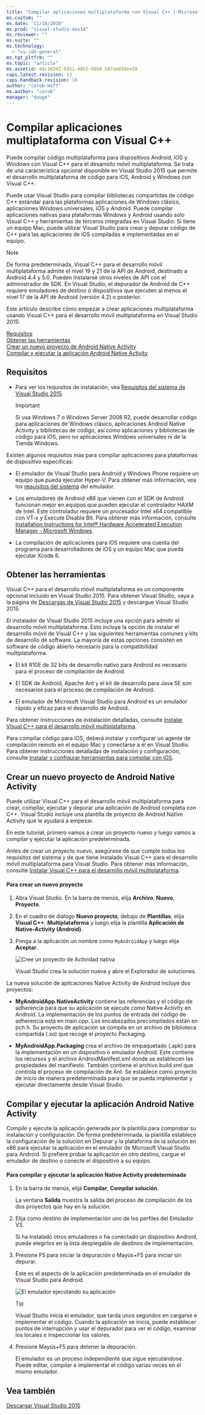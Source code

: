 ```yaml
---
title: "Compilar aplicaciones multiplataforma con Visual C++ | Microsoft Docs"
ms.custom: ""
ms.date: "11/16/2016"
ms.prod: "visual-studio-dev14"
ms.reviewer: ""
ms.suite: ""
ms.technology: 
  - "vs-ide-general"
ms.tgt_pltfrm: ""
ms.topic: "article"
ms.assetid: 44c16342-6951-4852-95b0-b97ae858ee50
caps.latest.revision: 13
caps.handback.revision: 10
author: "corob-msft"
ms.author: "corob"
manager: "douge"
---
```

# Compilar aplicaciones multiplataforma con Visual C++
Puede compilar código multiplataforma para dispositivos Android, iOS y Windows con Visual C\+\+ para el desarrollo móvil multiplataforma.  Se trata de una característica opcional disponible en Visual Studio 2015 que permite el desarrollo multiplataforma de código para iOS, Android y Windows con Visual C\+\+.  
  
 Puede usar Visual Studio para compilar bibliotecas compartidas de código C\+\+ estándar para las plataformas aplicaciones de Windows clásico, aplicaciones Windows universales, iOS y Android.  Puede compilar aplicaciones nativas para plataformas Windows y Android usando solo Visual C\+\+ y herramientas de terceros integradas en Visual Studio.  Si tiene un equipo Mac, puede utilizar Visual Studio para crear y depurar código de C\+\+ para las aplicaciones de iOS compiladas e implementadas en el equipo.  
  
> [!NOTE]
>  De forma predeterminada, Visual C\+\+ para el desarrollo móvil multiplataforma admite el nivel 19 y 21 de la API de Android, destinado a Android 4.4 y 5.0.  Pueden instalarse otros niveles de API con el administrador de SDK.  En Visual Studio, el depurador de Android de C\+\+ requiere emuladores de destino o dispositivos que ejecuten al menos el nivel 17 de la API de Android \(versión 4.2\) o posterior.  
  
 Este artículo describe cómo empezar a crear aplicaciones multiplataforma usando Visual C\+\+ para el desarrollo móvil multiplataforma en Visual Studio 2015:  
  
 [Requisitos](#req)   
 [Obtener las herramientas](#GetTools)  
 [Crear un nuevo proyecto de Android Native Activity](#Create)  
 [Compilar y ejecutar la aplicación Android Native Activity](#BuildHello)  
  
##  <a name="req"></a> Requisitos  
  
-   Para ver los requisitos de instalación, vea [Requisitos del sistema de Visual Studio 2015](https://www.visualstudio.com/visual-studio-2015-system-requirements-vs).  
  
    > [!IMPORTANT]
    >  Si usa Windows 7 o Windows Server 2008 R2, puede desarrollar código para aplicaciones de Windows clásico, aplicaciones Android Native Activity y bibliotecas de código, así como aplicaciones y bibliotecas de código para iOS, pero no aplicaciones Windows universales ni de la Tienda Windows.  
  
 Existen algunos requisitos más para compilar aplicaciones para plataformas de dispositivo específicas:  
  
-   El emulador de Visual Studio para Android y Windows Phone requiere un equipo que pueda ejecutar Hyper\-V.  Para obtener más información, vea los [requisitos del sistema](http://msdn.microsoft.com/es-es/4d5bb438-231a-4cd2-84b7-e9660b0e3baf) del emulador.  
  
-   Los emuladores de Android x86 que vienen con el SDK de Android funcionan mejor en equipos que pueden ejecutar el controlador HAXM de Intel.  Este controlador requiere un procesador Intel x64 compatible con VT\-x y Execute Disable Bit.  Para obtener más información, consulte [Installation Instructions for Intel® Hardware Accelerated Execution Manager \- Microsoft Windows](http://go.microsoft.com/fwlink/p/?LinkId=536385).  
  
-   La compilación de aplicaciones para iOS requiere una cuenta del programa para desarrolladores de iOS y un equipo Mac que pueda ejecutar Xcode 6.  
  
##  <a name="GetTools"></a> Obtener las herramientas  
 Visual C\+\+ para el desarrollo móvil multiplataforma es un componente opcional incluido en Visual Studio 2015.  Para obtener Visual Studio, vaya a la página de [Descargas de Visual Studio 2015](http://go.microsoft.com/fwlink/?linkid=517106) y descargue Visual Studio 2015.  
  
 El instalador de Visual Studio 2015 incluye una opción para admitir el desarrollo móvil multiplataforma.  Esto incluye la opción de instalar el desarrollo móvil de Visual C\+\+ y las siguientes herramientas comunes y kits de desarrollo de software.  La mayoría de estas opciones consisten en software de código abierto necesario para la compatibilidad multiplataforma.  
  
-   El kit R10E de 32 bits de desarrollo nativo para Android es necesario para el proceso de compilación de Android.  
  
-   El SDK de Android, Apache Ant y el kit de desarrollo para Java SE son necesarios para el proceso de compilación de Android.  
  
-   El emulador de Microsoft Visual Studio para Android es un emulador rápido y eficaz para el desarrollo de Android.  
  
 Para obtener instrucciones de instalación detalladas, consulte [Instalar Visual C\+\+ para el desarrollo móvil multiplataforma](../Topic/Install%20Visual%20C++%20for%20Cross-Platform%20Mobile%20Development.md).  
  
 Para compilar código para iOS, deberá instalar y configurar un agente de compilación remoto en el equipo Mac y conectarse a él en Visual Studio.  Para obtener instrucciones detalladas de instalación y configuración, consulte [Instalar y configurar herramientas para compilar con iOS](../Topic/Install%20And%20Configure%20Tools%20to%20Build%20using%20iOS.md).  
  
##  <a name="Create"></a> Crear un nuevo proyecto de Android Native Activity  
 Puede utilizar Visual C\+\+ para el desarrollo móvil multiplataforma para crear, compilar, ejecutar y depurar una aplicación de Android completa con C\+\+.  Visual Studio incluye una plantilla de proyecto de Android Native Activity que le ayudará a empezar.  
  
 En este tutorial, primero vamos a crear un proyecto nuevo y luego vamos a compilar y ejecutar la aplicación predeterminada.  
  
 Antes de crear un proyecto nuevo, asegúrese de que cumple todos los requisitos del sistema y de que tiene instalado Visual C\+\+ para el desarrollo móvil multiplataforma para Visual Studio.  Para obtener más información, consulte [Instalar Visual C\+\+ para el desarrollo móvil multiplataforma](../Topic/Install%20Visual%20C++%20for%20Cross-Platform%20Mobile%20Development.md).  
  
#### Para crear un nuevo proyecto  
  
1.  Abra Visual Studio.  En la barra de menús, elija **Archivo**, **Nuevo**, **Proyecto**.  
  
2.  En el cuadro de diálogo **Nuevo proyecto**, debajo de **Plantillas**, elija **Visual C\+\+**, **Multiplataforma** y luego elija la plantilla **Aplicación de Native\-Activity \(Android\)**.  
  
3.  Ponga a la aplicación un nombre como `MyAndroidApp` y luego elija **Aceptar**.  
  
     ![Cree un proyecto de Actividad nativa](../misc/media/cppmdd_newproject.PNG "CppMDD\_NewProject")  
  
     Visual Studio crea la solución nueva y abre el Explorador de soluciones.  
  
 La nueva solución de aplicaciones Native Activity de Android incluye dos proyectos:  
  
-   **MyAndroidApp.NativeActivity** contiene las referencias y el código de adherencia para que su aplicación se ejecute como Native Activity en Android.  La implementación de los puntos de entrada del código de adherencia está en main.cpp.  Los encabezados precompilados están en pch.h.  Su proyecto de aplicación se compila en un archivo de biblioteca compartida \(.so\) que recoge el proyecto Packaging.  
  
-   **MyAndroidApp.Packaging** crea el archivo de empaquetado \(.apk\) para la implementación en un dispositivo o emulador Android.  Este contiene los recursos y el archivo AndroidManifest.xml donde se establecen las propiedades del manifiesto.  También contiene el archivo build.xml que controla el proceso de compilación de Ant.  Se establece como proyecto de inicio de manera predeterminada para que se pueda implementar y ejecutar directamente desde Visual Studio.  
  
##  <a name="BuildHello"></a> Compilar y ejecutar la aplicación Android Native Activity  
 Compile y ejecute la aplicación generada por la plantilla para comprobar su instalación y configuración.  De forma predeterminada, la plantilla establece la configuración de la solución en Depurar y la plataforma de la solución en x86 para ejecutar la aplicación en el emulador de Microsoft Visual Studio para Android.  Si prefiere probar la aplicación en otro destino, cargue el emulador de destino o conecte el dispositivo a su equipo.  
  
#### Para compilar y ejecutar la aplicación Native Activity predeterminada  
  
1.  En la barra de menús, elija **Compilar**, **Compilar solución**.  
  
     La ventana **Salida** muestra la salida del proceso de compilación de los dos proyectos que hay en la solución.  
  
2.  Elija como destino de implementación uno de los perfiles del Emulador VS.  
  
     Si ha instalado otros emuladores o ha conectado un dispositivo Android, puede elegirlos en la lista desplegable de destinos de implementación.  
  
3.  Presione F5 para iniciar la depuración o Mayús\+F5 para iniciar sin depurar.  
  
     Este es el aspecto de la aplicación predeterminada en el emulador de Visual Studio para Android.  
  
     ![El emulador ejecutando su aplicación](../misc/media/cppmdd_emulator_running_app.png "CppMDD\_Emulator\_Running\_App")  
  
    > [!TIP]
    >  Visual Studio inicia el emulador, que tarda unos segundos en cargarse e implementar el código.  Cuando la aplicación se inicia, puede establecer puntos de interrupción y usar el depurador para ver el código, examinar los locales e inspeccionar los valores.  
  
4.  Presione Mayús\+F5 para detener la depuración.  
  
     El emulador es un proceso independiente que sigue ejecutándose.  Puede editar, compilar e implementar el código varias veces en el mismo emulador.  
  
## Vea también  
 [Descargar Visual Studio 2015](http://go.microsoft.com/fwlink/?linkid=517106)